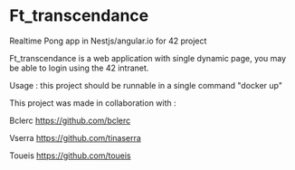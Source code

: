 # Ft_transcendance
Realtime Pong app in Nestjs/angular.io for 42 project

Ft_transcendance is a web application with single dynamic page, you may be able to login using the 42 intranet.


Usage : this project should be runnable in a single command "docker up"


This project was made in collaboration with :

Bclerc https://github.com/bclerc

Vserra https://github.com/tinaserra

Toueis https://github.com/toueis
